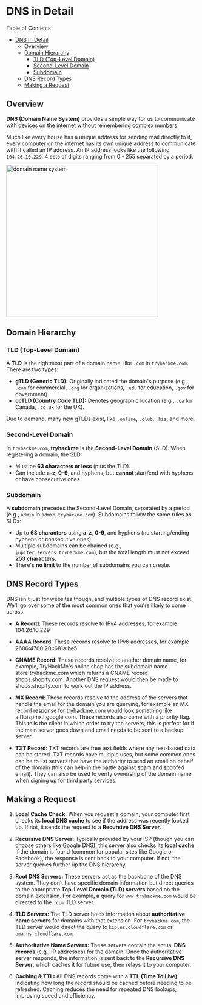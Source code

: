 # DNS in Detail

Table of Contents

- [DNS in Detail](#dns-in-detail)
  - [Overview](#overview)
  - [Domain Hierarchy](#domain-hierarchy)
    - [TLD (Top-Level Domain)](#tld-top-level-domain)
    - [Second-Level Domain](#second-level-domain)
    - [Subdomain](#subdomain)
  - [DNS Record Types](#dns-record-types)
  - [Making a Request](#making-a-request)

## Overview

**DNS (Domain Name System)** provides a simple way for us to communicate with devices on the internet without remembering complex numbers.

Much like every house has a unique address for sending mail directly to it, every computer on the internet has its own unique address to communicate with it called an IP address. An IP address looks like the following `104.26.10.229`, 4 sets of digits ranging from 0 - 255 separated by a period.

<img src="https://media.geeksforgeeks.org/wp-content/uploads/20200822065029/UntitledDiagram.png" width="400" alt="domain name system"/>

## Domain Hierarchy

### TLD (Top-Level Domain)

A **TLD** is the rightmost part of a domain name, like `.com` in `tryhackme.com`. There are two types:

- **gTLD (Generic TLD):** Originally indicated the domain's purpose (e.g., `.com` for commercial, `.org` for organizations, `.edu` for education, `.gov` for government).
- **ccTLD (Country Code TLD):** Denotes geographic location (e.g., `.ca` for Canada, `.co.uk` for the UK).

Due to demand, many new gTLDs exist, like `.online`, `.club`, `.biz`, and more.

### Second-Level Domain

In `tryhackme.com`, **tryhackme** is the **Second-Level Domain** (SLD). When registering a domain, the SLD:

- Must be **63 characters or less** (plus the TLD).
- Can include **a-z**, **0-9**, and hyphens, but **cannot** start/end with hyphens or have consecutive ones.

### Subdomain

A **subdomain** precedes the Second-Level Domain, separated by a period (e.g., `admin` in `admin.tryhackme.com`). Subdomains follow the same rules as SLDs:

- Up to **63 characters** using **a-z**, **0-9**, and hyphens (no starting/ending hyphens or consecutive ones).
- Multiple subdomains can be chained (e.g., `jupiter.servers.tryhackme.com`), but the total length must not exceed **253 characters**.
- There's **no limit** to the number of subdomains you can create.

## DNS Record Types

DNS isn't just for websites though, and multiple types of DNS record exist. We'll go over some of the most common ones that you're likely to come across.

- **A Record**: These records resolve to IPv4 addresses, for example 104.26.10.229

- **AAAA Record**: These records resolve to IPv6 addresses, for example 2606:4700:20::681a:be5

- **CNAME Record**: These records resolve to another domain name, for example, TryHackMe's online shop has the subdomain name store.tryhackme.com which returns a CNAME record shops.shopify.com. Another DNS request would then be made to shops.shopify.com to work out the IP address.

- **MX Record**: These records resolve to the address of the servers that handle the email for the domain you are querying, for example an MX record response for tryhackme.com would look something like alt1.aspmx.l.google.com. These records also come with a priority flag. This tells the client in which order to try the servers, this is perfect for if the main server goes down and email needs to be sent to a backup server.

- **TXT Record**: TXT records are free text fields where any text-based data can be stored. TXT records have multiple uses, but some common ones can be to list servers that have the authority to send an email on behalf of the domain (this can help in the battle against spam and spoofed email). They can also be used to verify ownership of the domain name when signing up for third party services.

## Making a Request

1. **Local Cache Check:**
   When you request a domain, your computer first checks its **local DNS cache** to see if the address was recently looked up. If not, it sends the request to a **Recursive DNS Server**.

2. **Recursive DNS Server:**
   Typically provided by your ISP (though you can choose others like Google DNS), this server also checks its **local cache**. If the domain is found (common for popular sites like Google or Facebook), the response is sent back to your computer. If not, the server queries further up the DNS hierarchy.

3. **Root DNS Servers:**
   These servers act as the backbone of the DNS system. They don’t have specific domain information but direct queries to the appropriate **Top-Level Domain (TLD) servers** based on the domain extension. For example, a query for `www.tryhackme.com` would be directed to the `.com` TLD server.

4. **TLD Servers:**
   The TLD server holds information about **authoritative name servers** for domains with that extension. For `tryhackme.com`, the TLD server would direct the query to `kip.ns.cloudflare.com` or `uma.ns.cloudflare.com`.

5. **Authoritative Name Servers:**
   These servers contain the actual **DNS records** (e.g., IP addresses) for the domain. Once the authoritative server responds, the information is sent back to the **Recursive DNS Server**, which caches it for future use, then relays it to your computer.

6. **Caching & TTL:**
   All DNS records come with a **TTL (Time To Live)**, indicating how long the record should be cached before needing to be refreshed. Caching reduces the need for repeated DNS lookups, improving speed and efficiency.
